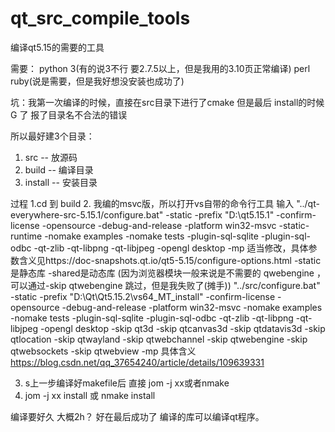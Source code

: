# qt_src_compile_tools
编译qt5.15的需要的工具

需要：
python 3(有的说3不行 要2.7.5以上，但是我用的3.10页正常编译)
perl 
ruby(说是需要，但是我好想没安装也成功了)

坑：我第一次编译的时候，直接在src目录下进行了cmake 但是最后 install的时候 G 了  报了目录名不合法的错误

所以最好建3个目录：
1. src -- 放源码
2. build -- 编译目录
3. install -- 安装目录

过程
1.cd 到 build
2. 我编的msvc版，所以打开vs自带的命令行工具  输入  "../qt-everywhere-src-5.15.1/configure.bat" -static -prefix "D:\qt5.15.1" -confirm-license -opensource  -debug-and-release -platform win32-msvc -static-runtime -nomake examples -nomake tests  -plugin-sql-sqlite -plugin-sql-odbc -qt-zlib -qt-libpng -qt-libjpeg -opengl desktop -mp
适当修改，具体参数含义见https://doc-snapshots.qt.io/qt5-5.15/configure-options.html     -static是静态库   -shared是动态库  (因为浏览器模块一般来说是不需要的 qwebengine ，可以通过-skip qtwebengine 跳过，但是我失败了(摊手))
"../src/configure.bat" -static -prefix "D:\Qt\Qt5.15.2\vs64_MT_install" -confirm-license -opensource -debug-and-release -platform win32-msvc -nomake examples -nomake tests -plugin-sql-sqlite -plugin-sql-odbc -qt-zlib -qt-libpng -qt-libjpeg -opengl desktop  -skip qt3d  -skip qtcanvas3d -skip qtdatavis3d -skip qtlocation -skip qtwayland -skip qtwebchannel -skip qtwebengine -skip qtwebsockets -skip qtwebview -mp
具体含义   https://blog.csdn.net/qq_37654240/article/details/109639331


3. s上一步编译好makefile后   直接 jom -j xx或者nmake
4. jom -j xx install 或 nmake install


编译要好久  大概2h？    好在最后成功了   编译的库可以编译qt程序。
